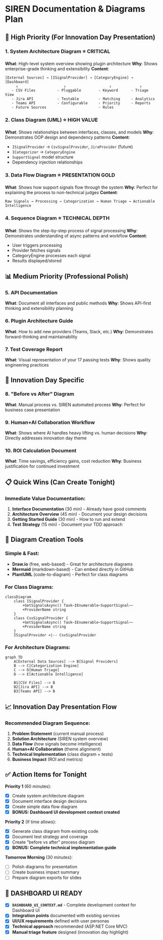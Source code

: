 # SIREN Documentation & Diagrams Plan

## 🎯 **High Priority** (For Innovation Day Presentation)

### **1. System Architecture Diagram** ⭐ **CRITICAL**
**What**: High-level system overview showing plugin architecture
**Why**: Shows enterprise-grade thinking and extensibility
**Content**:
```
[External Sources] → [ISignalProvider] → [CategoryEngine] → [Dashboard]
     ↓                     ↓                    ↓             ↓
   - CSV Files          - Pluggable        - Keyword      - Triage View
   - Jira API           - Testable         - Matching     - Analytics
   - Teams API          - Configurable     - Priority     - Reports
   - Future Sources                        - Rules
```

### **2. Class Diagram (UML)** ⭐ **HIGH VALUE**
**What**: Shows relationships between interfaces, classes, and models
**Why**: Demonstrates OOP design and dependency patterns
**Content**:
- `ISignalProvider` → `CsvSignalProvider`, `JiraProvider` (future)
- `ICategorizer` → `CategoryEngine`
- `SupportSignal` model structure
- Dependency injection relationships

### **3. Data Flow Diagram** ⭐ **PRESENTATION GOLD**
**What**: Shows how support signals flow through the system
**Why**: Perfect for explaining the process to non-technical judges
**Content**:
```
Raw Signals → Processing → Categorization → Human Triage → Actionable Intelligence
```

### **4. Sequence Diagram** ⭐ **TECHNICAL DEPTH**
**What**: Shows the step-by-step process of signal processing
**Why**: Demonstrates understanding of async patterns and workflow
**Content**:
- User triggers processing
- Provider fetches signals
- CategoryEngine processes each signal
- Results displayed/stored

## 📊 **Medium Priority** (Professional Polish)

### **5. API Documentation**
**What**: Document all interfaces and public methods
**Why**: Shows API-first thinking and extensibility planning

### **6. Plugin Architecture Guide**
**What**: How to add new providers (Teams, Slack, etc.)
**Why**: Demonstrates forward-thinking and maintainability

### **7. Test Coverage Report**
**What**: Visual representation of your 17 passing tests
**Why**: Shows quality engineering practices

## 🚀 **Innovation Day Specific**

### **8. "Before vs After" Diagram**
**What**: Manual process vs. SIREN automated process
**Why**: Perfect for business case presentation

### **9. Human+AI Collaboration Workflow**
**What**: Shows where AI handles heavy lifting vs. human decisions
**Why**: Directly addresses innovation day theme

### **10. ROI Calculation Document**
**What**: Time savings, efficiency gains, cost reduction
**Why**: Business justification for continued investment

## 📋 **Quick Wins** (Can Create Tonight)

### **Immediate Value Documentation:**
1. **Interface Documentation** (30 min) - Already have good comments
2. **Architecture Overview** (45 min) - Document your design decisions
3. **Getting Started Guide** (30 min) - How to run and extend
4. **Test Strategy** (15 min) - Document your TDD approach

## 🎨 **Diagram Creation Tools**

### **Simple & Fast:**
- **Draw.io** (free, web-based) - Great for architecture diagrams
- **Mermaid** (markdown-based) - Can embed directly in GitHub
- **PlantUML** (code-to-diagram) - Perfect for class diagrams

### **For Class Diagrams:**
```mermaid
classDiagram
    class ISignalProvider {
        +GetSignalsAsync() Task~IEnumerable~SupportSignal~~
        +ProviderName string
    }
    class CsvSignalProvider {
        +GetSignalsAsync() Task~IEnumerable~SupportSignal~~
        +ProviderName string
    }
    ISignalProvider <|-- CsvSignalProvider
```

### **For Architecture Diagrams:**
```mermaid
graph TD
    A[External Data Sources] --> B[Signal Providers]
    B --> C[Categorization Engine]
    C --> D[Human Triage]
    D --> E[Actionable Intelligence]
    
    B1[CSV Files] --> B
    B2[Jira API] --> B
    B3[Teams API] --> B
```

## 📈 **Innovation Day Presentation Flow**

### **Recommended Diagram Sequence:**
1. **Problem Statement** (current manual process)
2. **Solution Architecture** (SIREN system overview)
3. **Data Flow** (how signals become intelligence)
4. **Human+AI Collaboration** (theme alignment)
5. **Technical Implementation** (class diagram + tests)
6. **Business Impact** (ROI and metrics)

## ✅ **Action Items for Tonight**

**Priority 1** (60 minutes):
- [x] Create system architecture diagram
- [x] Document interface design decisions  
- [x] Create simple data flow diagram
- [x] **BONUS: Dashboard UI development context created**

**Priority 2** (If time allows):
- [x] Generate class diagram from existing code
- [x] Document test strategy and coverage
- [x] Create "before vs after" process diagram
- [x] **BONUS: Complete technical implementation guide**

**Tomorrow Morning** (30 minutes):
- [ ] Polish diagrams for presentation
- [ ] Create business impact summary
- [ ] Prepare diagram exports for slides

## 🚀 **DASHBOARD UI READY**
- [x] **`DASHBOARD_UI_CONTEXT.md`** - Complete development context for Dashboard UI
- [x] **Integration points** documented with existing services
- [x] **UI/UX requirements** defined with user personas
- [x] **Technical approach** recommended (ASP.NET Core MVC)
- [x] **Manual triage feature** designed (innovation day highlight)
